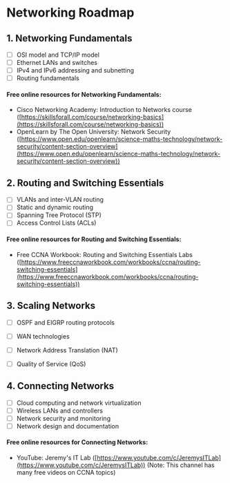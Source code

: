 # Networking Roadmap

## 1.  Networking Fundamentals

-  [ ] OSI model and TCP/IP model
-  [ ] Ethernet LANs and switches
-  [ ] IPv4 and IPv6 addressing and subnetting
-  [ ] Routing fundamentals

#### Free online resources for Networking Fundamentals:

-   Cisco Networking Academy: Introduction to Networks course ([https://skillsforall.com/course/networking-basics](https://skillsforall.com/course/networking-basics))
-   OpenLearn by The Open University: Network Security ([https://www.open.edu/openlearn/science-maths-technology/network-security/content-section-overview](https://www.open.edu/openlearn/science-maths-technology/network-security/content-section-overview))

## 2.  Routing and Switching Essentials

-  [ ] VLANs and inter-VLAN routing
-  [ ] Static and dynamic routing
-  [ ] Spanning Tree Protocol (STP)
-  [ ] Access Control Lists (ACLs)

#### Free online resources for Routing and Switching Essentials:

-   Free CCNA Workbook: Routing and Switching Essentials Labs ([https://www.freeccnaworkbook.com/workbooks/ccna/routing-switching-essentials](https://www.freeccnaworkbook.com/workbooks/ccna/routing-switching-essentials))

## 3.  Scaling Networks

-  [ ] OSPF and EIGRP routing protocols
-  [ ] WAN technologies
-  [ ] Network Address Translation (NAT)
-  [ ] Quality of Service (QoS)


## 4.  Connecting Networks

-  [ ] Cloud computing and network virtualization
-  [ ] Wireless LANs and controllers
-  [ ] Network security and monitoring
-  [ ] Network design and documentation

#### Free online resources for Connecting Networks:

-   YouTube: Jeremy's IT Lab ([https://www.youtube.com/c/JeremysITLab](https://www.youtube.com/c/JeremysITLab)) (Note: This channel has many free videos on CCNA topics)
